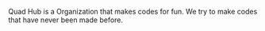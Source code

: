 Quad Hub is a Organization that makes codes for fun. We try to make codes that have never been made before.
